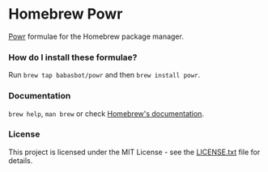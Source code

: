 # Homebrew Powr

[Powr](https://github.com/babasbot/powr) formulae for the Homebrew package manager.

### How do I install these formulae?

Run `brew tap babasbot/powr` and then `brew install powr`.

### Documentation

`brew help`, `man brew` or check [Homebrew's documentation](https://docs.brew.sh).

### License

This project is licensed under the MIT License - see the [LICENSE.txt](LICENSE.txt) file for details.
